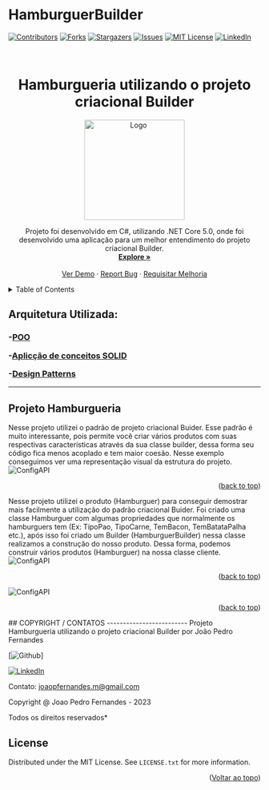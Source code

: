 # HamburguerBuilder

<div id="top"></div>
<!--
*** Thanks for checking out the Best-README-Template. If you have a suggestion
*** that would make this better, please fork the repo and create a pull request
*** or simply open an issue with the tag "enhancement".
*** Don't forget to give the project a star!
*** Thanks again! Now go create something AMAZING! :D
-->



<!-- PROJECT SHIELDS -->
<!--
*** I'm using markdown "reference style" links for readability.
*** Reference links are enclosed in brackets [ ] instead of parentheses ( ).
*** See the bottom of this document for the declaration of the reference variables
*** for contributors-url, forks-url, etc. This is an optional, concise syntax you may use.
*** https://www.markdownguide.org/basic-syntax/#reference-style-links
-->
[![Contributors][contributors-shield]][contributors-url]
[![Forks][forks-shield]][forks-url]
[![Stargazers][stars-shield]][stars-url]
[![Issues][issues-shield]][issues-url]
[![MIT License][license-shield]][license-url]
[![LinkedIn][linkedin-shield]][linkedin-url]



<!-- PROJECT LOGO -->
<br />
<div align="center">
  
  # Hamburgueria utilizando o projeto criacional Builder
  
  <a href="https://github.com/joaop25/HamburguerBuilder">
    <img src="https://github.com/joaop25/HamburguerBuilder/tree/main/HamburguerBuilder/Hamburguer.png" alt="Logo" width="200" height="200">
  </a>



  <p align="center">
  Projeto foi desenvolvido em C#, utilizando .NET Core 5.0, onde foi desenvolvido uma aplicação para um melhor entendimento do projeto criacional Builder.
    <br />
    <a href="https://github.com/joaop25/HamburguerBuilder"><strong>Explore »</strong></a>
    <br />
    <br />
    <a href="https://github.com/joaop25/HamburguerBuilder">Ver Demo</a>
    ·
    <a href="https://github.com/joaop25/HamburguerBuilder/issues">Report Bug</a>
    ·
    <a href="https://github.com/joaop25/HamburguerBuilder/issues">Requisitar Melhoria</a>
  </p>
</div>



<!-- TABLE OF CONTENTS -->
<details>
  <summary>Table of Contents</summary>
  <ol>
    <li>
      <a href="#about-the-project">Sobre o projeto</a>
      <ul>
        <li><a href="#built-with">Liguagens utilizadas</a></li>
      </ul>
    </li>
    <li>
      <a href="#getting-started">Getting Started</a>
      <ul>
        <li><a href="#prerequisites">Prerequisites</a></li>
        <li><a href="#installation">Installation</a></li>
      </ul>
    </li>
    <li><a href="#usage">Usage</a></li>
    <li><a href="#roadmap">Roadmap</a></li>
    <li><a href="#contributing">Contributing</a></li>
    <li><a href="#license">License</a></li>
    <li><a href="#contact">Contact</a></li>
    <li><a href="#acknowledgments">Acknowledgments</a></li>
  </ol>
</details>


 
 <h2>Arquitetura Utilizada:</h2>
 
<h3>
 
 -[POO]()
 
 -[Aplicção de conceitos SOLID]()
 
 -[Design Patterns]()
 
--------------------------------------------

## Projeto Hamburgueria

Nesse projeto utilizei o padrão de projeto criacional Buider. Esse padrão é muito interessante, pois permite você criar vários produtos com suas respectivas características  através da sua classe builder, dessa forma seu código fica menos acoplado e tem maior coesão.
Nesse exemplo conseguimos ver uma representação visual da estrutura do projeto. 
 <img src="https://github.com/joaop25/HamburguerBuilder/tree/main/HamburguerBuilder/RepresentacaoProjeto.png" alt="ConfigAPI">


<p align="right">(<a href="#top">back to top</a>)</p>
Nesse projeto utilizei o produto (Hamburguer) para conseguir demostrar mais facilmente a utilização do padrão criacional Buider. Foi criado uma classe Hamburguer com algumas propriedades que normalmente os hamburguers tem (Ex: TipoPao, TipoCarne, TemBacon, TemBatataPalha etc.), após isso foi criado um Builder (HamburguerBuilder) nessa classe realizamos a construção do nosso produto. Dessa forma, podemos construir vários produtos (Hamburguer) na nossa classe cliente.
 <img src="https://github.com/joaop25/HamburguerBuilder/tree/main/HamburguerBuilder/ClasseBuilder.png" alt="ConfigAPI">


<p align="right">(<a href="#top">back to top</a>)</p>
<img src="https://github.com/joaop25/HamburguerBuilder/tree/main/HamburguerBuilder/OutPut.png" alt="ConfigAPI">


<p align="right">(<a href="#top">back to top</a>)</p>
## COPYRIGHT / CONTATOS
-------------------------
Projeto Hamburgueria utilizando o projeto criacional Builder por João Pedro Fernandes

[![Github][github-shield]]

[![LinkedIn][linkedin-shield]][linkedin-url]

Contato: joaopfernandes.m@gmail.com 

Copyright @ Joao Pedro Fernandes - 2023

Todos os direitos reservados*

## License

Distributed under the MIT License. See `LICENSE.txt` for more information.



<!-- USAGE EXAMPLES 
## Usage

Use this space to show useful examples of how a project can be used. Additional screenshots, code examples and demos work well in this space. You may also link to more resources.-->

<p align="right">(<a href="#top">Voltar ao topo</a>)</p>



<!-- ROADMAP 
## Roadmap

See the [open issues](https://github.com/joaop25/HamburguerBuilder/tree/main/HamburguerBuilder/issues) for a full list of proposed features (and known issues).



<!-- CONTRIBUTING 
## Contributing

Contributions are what make the open source community such an amazing place to learn, inspire, and create. Any contributions you make are **greatly appreciated**.

If you have a suggestion that would make this better, please fork the repo and create a pull request. You can also simply open an issue with the tag "enhancement".
Don't forget to give the project a star! Thanks again!

1. Fork the Project
2. Create your Feature Branch (`git checkout -b feature/AmazingFeature`)
3. Commit your Changes (`git commit -m 'Add some AmazingFeature'`)
4. Push to the Branch (`git push origin feature/AmazingFeature`)
5. Open a Pull Request

<p align="right">(<a href="#top">back to top</a>)</p>-->



<!-- LICENSE -->





<!-- CONTACT -->




<!-- ACKNOWLEDGMENTS 
## Acknowledgments

* []()
* []()
* []()

<p align="right">(<a href="#top">back to top</a>)</p>-->

<!-- MARKDOWN LINKS & IMAGES -->
<!-- https://www.markdownguide.org/basic-syntax/#reference-style-links -->
[contributors-shield]: https://img.shields.io/github/contributors/joaop25/HamburguerBuilder.svg?style=for-the-badge
[contributors-url]: https://github.com/joaop25/HamburguerBuilder/graphs/contributors
[forks-shield]: https://img.shields.io/github/forks/joaop25/HamburguerBuilder.svg?style=for-the-badge
[forks-url]: https://github.com/joaop25/HamburguerBuilder/network/members
[stars-shield]: https://img.shields.io/github/stars/joaop25/HamburguerBuilder.svg?style=for-the-badge
[stars-url]: https://github.com/joaop25/HamburguerBuilder/stargazers
[issues-shield]: https://img.shields.io/github/issues/joaop25/HamburguerBuilder.svg?style=for-the-badge
[issues-url]: https://github.com/joaop25/HamburguerBuilder/issues
[license-shield]: https://img.shields.io/github/license/joaop25/HamburguerBuilder.svg?style=for-the-badge
[license-url]: https://github.com/joaop25/HamburguerBuilder/blob/master/LICENSE
[linkedin-shield]: https://img.shields.io/badge/-LinkedIn-black.svg?style=for-the-badge&logo=linkedin&colorB=555
[github-shield]: https://img.shields.io/badge/GitHub-100000?style=for-the-badge&logo=github&logoColor=white
[github-link]: https://github.com/joaop25
[linkedin-url]: https://www.linkedin.com/in/joao-pedro-fernandes-95a125180/
[product-screenshot]: images/program.png

